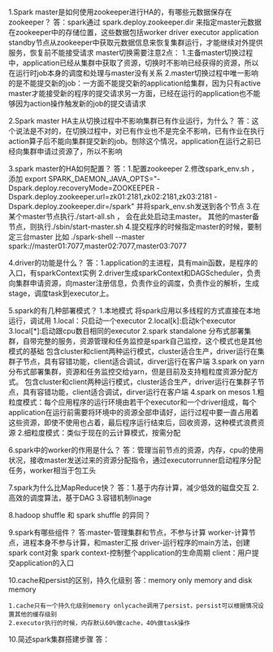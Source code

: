 1.Spark master是如何使用zookeeper进行HA的，有哪些元数据保存在zookeeper？
  答：spark通过 spark.deploy.zookeeper.dir 来指定master元数据在zookeeper中的存储位置，这些数据包括worker driver executor application
  standby节点从zookeeper中获取元数据信息来恢复集群运行，才能继续对外提供服务，恢复前不能接受请求
  master切换需要注意2点：
        1.主备master切换过程中，application已经从集群中获取了资源，切换时不影响已经获得的资源，所以在运行时job本身的调度和处理与master没有关系
        2.master切换过程中唯一影响的是不能提交新的job：一方面不能提交新的application给集群，因为只有active master才能接受新的程序的提交请求另一方面，已经在运行的application也不能够因为action操作触发新的job的提交请请求


2.Spark master HA主从切换过程中不影响集群已有作业运行，为什么？
    答：这个说法是不对的，在切换过程中，对已有作业也不是完全不影响，已有作业在执行action算子后不能向集群提交新的job。刨除这个情况，application在运行之前已经向集群申请过资源了，所以不影响


3.spark master的HA如何配置？
    答：1.配置zookeeper
        2.修改spark_env.sh ，添加
        export SPARK_DAEMON_JAVA_OPTS="-Dspark.deploy.recoveryMode=ZOOKEEPER                                   -Dspark.deploy.zookeeper.url=zk01:2181,zk02:2181,zk03:2181 -Dspark.deploy.zookeeper.dir=/spark"
        并将spark_env.sh发送到各个节点
        3.在某个master节点执行./start-all.sh ， 会在此处启动主master。 其他的master备节点，则执行./sbin/start-master.sh
        4.提交程序的时候指定master的时候，要制定三台master
        比如 ./spark-shell --master spark://master01:7077,master02:7077,master03:7077
    
4.driver的功能是什么？
    答：1.application的主进程，具有main函数，是程序的入口，有sparkContext实例
        2.driver生成sparkContext和DAGScheduler，负责向集群申请资源，向master注册信息，负责作业的调度，负责作业的解析，生成stage，调度task到executor上。

5.spark的有几种部署模式？
    1.本地模式
        将spark应用以多线程的方式直接在本地运行，调试用
            1.local：只启动一个executor
            2.local[k]:启动k个executor
            3.local[*]:启动跟cpu数目相同的executor
    2.spark standalone
        分布式部署集群，自带完整的服务，资源管理和任务监控是spark自己监控，这个模式也是其他模式的基础
        包含cluster和client两种运行模式，cluster适合生产，driver运行在集群子节点，具有容错功能，client适合调试，dirver运行在客户端
    3.spark on yarn
        分布式部署集群，资源和任务监控交给yarn，但是目前及支持粗粒度资源分配方式。
        包含cluster和client两种运行模式，cluster适合生产，driver运行在集群子节点，具有容错功能，client适合调试，dirver运行在客户端
    4.spark on mesos
        1.粗粒度模式：每个应用程序的运行环境由若干个executor和一个driver组成，每个application在运行前需要将环境中的资源全部申请好，运行过程中要一直占用着这些资源，即使不使用也占着，最后程序运行结束后，回收资源，这种模式浪费资源
        2.细粒度模式：类似于现在的云计算模式，按需分配
    
6.spark中的worker的作用是什么？
    答：管理当前节点的资源，内存，cpu的使用状况，接收master发送过来的资源分配指令，通过executorrunner启动程序分配任务，worker相当于包工头

7.spark为什么比MapReduce快？
    答：1.基于内存计算，减少低效的磁盘交互
        2.高效的调度算法，基于DAG
        3.容错机制linage

8.hadoop shuffle 和 spark shuffle 的异同？


9.spark有哪些组件？
    答:master-管理集群和节点，不参与计算
       worker-计算节点，进程本身不参与计算，和master汇报
       driver-运行程序的main方法，创建spark cont对象
       spark context-控制整个application的生命周期
       client：用户提交application的入口


10.cache和persist的区别，持久化级别
    答：memory only
        memory and disk
        memory 

    1.cache只有一个持久化级别memory onlycache调用了persist，persist可以根据情况设置其他的缓存级别
    2.executor执行的时候，内存默认60%做cache，40%做task操作

10.简述spark集群搭建步骤
    答：
